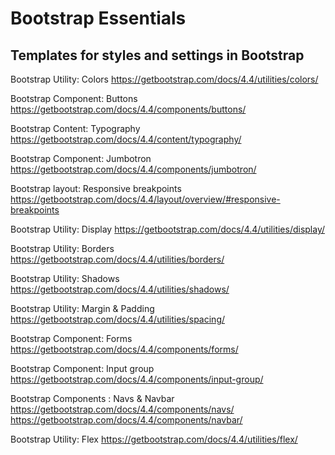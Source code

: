 # Bootstrap Essentials

## Templates for styles and settings in Bootstrap

Bootstrap Utility: Colors
https://getbootstrap.com/docs/4.4/utilities/colors/

Bootstrap Component: Buttons
https://getbootstrap.com/docs/4.4/components/buttons/

Bootstrap Content: Typography
https://getbootstrap.com/docs/4.4/content/typography/

Bootstrap Component: Jumbotron
https://getbootstrap.com/docs/4.4/components/jumbotron/

Bootstrap layout: Responsive breakpoints
https://getbootstrap.com/docs/4.4/layout/overview/#responsive-breakpoints

Bootstrap Utility: Display
https://getbootstrap.com/docs/4.4/utilities/display/

Bootstrap Utility: Borders
https://getbootstrap.com/docs/4.4/utilities/borders/

Bootstrap Utility: Shadows
https://getbootstrap.com/docs/4.4/utilities/shadows/

Bootstrap Utility: Margin & Padding
https://getbootstrap.com/docs/4.4/utilities/spacing/

Bootstrap Component: Forms
https://getbootstrap.com/docs/4.4/components/forms/

Bootstrap Component: Input group
https://getbootstrap.com/docs/4.4/components/input-group/

Bootstrap Components : Navs & Navbar
https://getbootstrap.com/docs/4.4/components/navs/
https://getbootstrap.com/docs/4.4/components/navbar/

Bootstrap Utility: Flex
https://getbootstrap.com/docs/4.4/utilities/flex/
